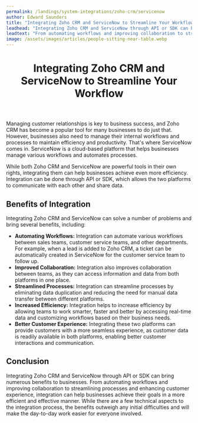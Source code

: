 ```yaml
---
permalink: /landings/system-integrations/zoho-crm/servicenow
author: Edward Saunders
title: "Integrating Zoho CRM and ServiceNow to Streamline Your Workflow"
leadhead: "Integrating Zoho CRM and ServiceNow through API or SDK can bring numerous benefits to businesses"
leadtext: "From automating workflows and improving collaboration to streamlining processes and enhancing customer experience, integration can help businesses achieve their goals in a more efficient and effective manner. While there are a few technical aspects to the integration process, the benefits outweigh any initial difficulties and will make the day-to-day work easier for everyone involved."
image: /assets/images/articles/people-sitting-near-table.webp
---
```

<div class="arttext">	<header>
		<h1>Integrating Zoho CRM and ServiceNow to Streamline Your Workflow</h1>
	</header>
	<main>
		<p>Managing customer relationships is key to business success, and Zoho CRM has become a popular tool for many businesses to do just that. However, businesses also need to manage their internal workflows and processes to maintain efficiency and productivity. That's where ServiceNow comes in. ServiceNow is a cloud-based platform that helps businesses manage various workflows and automates processes.</p>
		<p>While both Zoho CRM and ServiceNow are powerful tools in their own rights, integrating them can help businesses achieve even more efficiency. Integration can be done through API or SDK, which allows the two platforms to communicate with each other and share data.</p>
		<h2>Benefits of Integration</h2>
		<p>Integrating Zoho CRM and ServiceNow can solve a number of problems and bring several benefits, including:</p>
		<ul>
			<li><strong>Automating Workflows:</strong> Integration can automate various workflows between sales teams, customer service teams, and other departments. For example, when a lead is added to Zoho CRM, a ticket can be automatically created in ServiceNow for the customer service team to follow up.</li>
			<li><strong>Improved Collaboration:</strong> Integration also improves collaboration between teams, as they can access information and data from both platforms in one place.</li>
			<li><strong>Streamlined Processes:</strong> Integration can streamline processes by eliminating data duplication and reducing the need for manual data transfer between different platforms.</li>
			<li><strong>Increased Efficiency:</strong> Integration helps to increase efficiency by allowing teams to work smarter, faster and better by accessing real-time data and customizing workflows based on their business needs. </li>
			<li><strong>Better Customer Experience:</strong> Integrating these two platforms can provide customers with a more seamless experience, as customer data is readily available in both platforms, enabling better customer interactions and communication.</li>
		</ul>
		<h2>Conclusion</h2>
		<p>Integrating Zoho CRM and ServiceNow through API or SDK can bring numerous benefits to businesses. From automating workflows and improving collaboration to streamlining processes and enhancing customer experience, integration can help businesses achieve their goals in a more efficient and effective manner. While there are a few technical aspects to the integration process, the benefits outweigh any initial difficulties and will make the day-to-day work easier for everyone involved. </p>
	</main>
</div>
